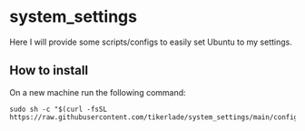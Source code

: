 # system_settings
Here I will provide some scripts/configs to easily set Ubuntu to my settings.

## How to install
On a new machine run the following command:
```shell
sudo sh -c "$(curl -fsSL https://raw.githubusercontent.com/tikerlade/system_settings/main/configure_terminal.sh)"
```
